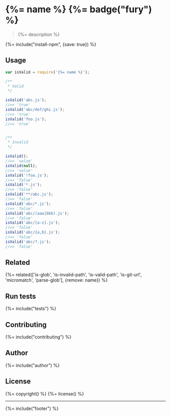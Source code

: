 # {%= name %} {%= badge("fury") %}

> {%= description %}

{%= include("install-npm", {save: true}) %}

## Usage

```js
var isValid = require('{%= name %}');

/**
 * Valid
 */

isValid('abc.js');
//=> 'true'
isValid('abc/def/ghi.js');
//=> 'true'
isValid('foo.js');
//=> 'true'


/**
 * Invalid
 */

isValid();
//=> 'valse'
isValid(null);
//=> 'valse'
isValid('!foo.js');
//=> 'false'
isValid('*.js');
//=> 'false'
isValid('**/abc.js');
//=> 'false'
isValid('abc/*.js');
//=> 'false'
isValid('abc/(aaa|bbb).js');
//=> 'false'
isValid('abc/[a-z].js');
//=> 'false'
isValid('abc/{a,b}.js');
//=> 'false'
isValid('abc/?.js');
//=> 'false'
```

## Related
{%= related(['is-glob', 'is-invalid-path', 'is-valid-path', 'is-git-url', 'micromatch', 'parse-glob'], {remove: name}) %}

## Run tests
{%= include("tests") %}

## Contributing
{%= include("contributing") %}

## Author
{%= include("author") %}

## License
{%= copyright() %}
{%= license() %}

***

{%= include("footer") %}
